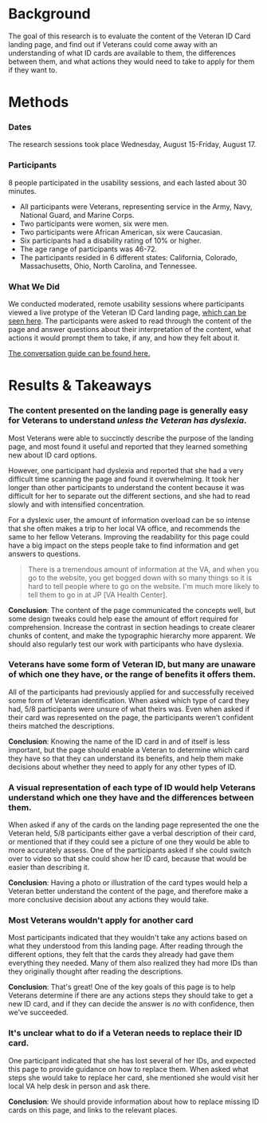 # Background

The goal of this research is to evaluate the content of the Veteran ID Card landing page, and find out if Veterans could come away with an understanding of what ID cards are available to them, the differences between them, and what actions they would need to take to apply for them if they want to.


# Methods

### Dates
The research sessions took place Wednesday, August 15-Friday, August 17.

### Participants
8 people participated in the usability sessions, and each lasted about 30 minutes. 

- All participants were Veterans, representing service in the Army, Navy, National Guard, and Marine Corps.
- Two participants were women, six were men.
- Two participants were African American, six were Caucasian.
- Six participants had a disability rating of 10% or higher.
- The age range of participants was 46-72.
- The participants resided in 6 different states: California, Colorado, Massachusetts, Ohio, North Carolina, and Tennessee. 

### What We Did
We conducted moderated, remote usability sessions where participants viewed a live protype of the Veteran ID Card landing page, [which can be seen here](https://vetsgov-pr-8159.herokuapp.com/ID-card-types/). The participants were asked to read through the content of the page and answer questions about their interpretation of the content, what actions it would prompt them to take, if any, and how they felt about it.

[The conversation guide can be found here.](https://github.com/department-of-veterans-affairs/vets.gov-team/blob/master/Products/Records/Veteran%20Identification%20Card%20v2/Landing%20Page%20-%20Aug%202018/research/conversation_guide.md)

# Results & Takeaways

### The content presented on the landing page is generally easy for Veterans to understand _unless the Veteran has dyslexia_.

Most Veterans were able to succinctly describe the purpose of the landing page, and most found it useful and reported that they learned something new about ID card options.

However, one participant had dyslexia and reported that she had a very difficult time scanning the page and found it overwhelming. It took her longer than other participants to understand the content because it was difficult for her to separate out the different sections, and she had to read slowly and with intensified concentration. 

For a dyslexic user, the amount of information overload can be so intense that she often makes a trip to her local VA office, and recommends the same to her fellow Veterans. Improving the readability for this page could have a big impact on the steps people take to find information and get answers to questions.

>There is a tremendous amount of information at the VA, and when you go to the website, you get bogged down with so many things so it is hard to tell people where to go on the website. I'm much more likely to tell them to go in at JP [VA Health Center].

**Conclusion**: The content of the page communicated the concepts well, but some design tweaks could help ease the amount of effort required for comprehension. Increase the contrast in section headings to create clearer chunks of content, and make the typographic hierarchy more apparent. We should also regularly test our work with participants who have dyslexia.

### Veterans have some form of Veteran ID, but many are unaware of which one they have, or the range of benefits it offers them.

All of the participants had previously applied for and successfully received some form of Veteran identification. When asked which type of card they had, 5/8 participants were unsure of what theirs was. Even when asked if their card was represented on the page, the participants weren't confident theirs matched the descriptions.

**Conclusion**: Knowing the name of the ID card in and of itself is less important, but the page should enable a Veteran to determine which card they have so that they can understand its benefits, and help them make decisions about whether they need to apply for any other types of ID.

### A visual representation of each type of ID would help Veterans understand which one they have and the differences between them.

When asked if any of the cards on the landing page represented the one the Veteran held, 5/8 participants either gave a verbal description of their card, or mentioned that if they could see a picture of one they would be able to more accurately assess. One of the participants asked if she could switch over to video so that she could show her ID card, because that would be easier than describing it.

**Conclusion**: Having a photo or illustration of the card types would help a Veteran better understand the content of the page, and therefore make a more conclusive decision about any actions they would take.

### Most Veterans wouldn't apply for another card

Most participants indicated that they wouldn't take any actions based on what they understood from this landing page. After reading through the different options, they felt that the cards they already had gave them everything they needed. Many of them also realized they had more IDs than they originally thought after reading the descriptions.

**Conclusion**: That's great! One of the key goals of this page is to help Veterans determine if there are any actions steps they should take to get a new ID card, and if they can decide the answer is _no_ with confidence, then we've succeeded.

### It's unclear what to do if a Veteran needs to replace their ID card.

One participant indicated that she has lost several of her IDs, and expected this page to provide guidance on how to replace them. When asked what steps she would take to replace her card, she mentioned she would visit her local VA help desk in person and ask there.

**Conclusion**: We should provide information about how to replace missing ID cards on this page, and links to the relevant places.
